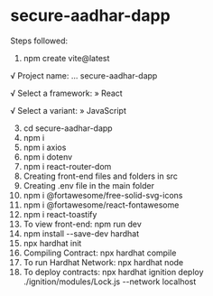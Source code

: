 # secure-aadhar-dapp
Steps followed:
1.	npm create vite@latest
   
√ Project name: ... secure-aadhar-dapp

√ Select a framework: » React

√ Select a variant: » JavaScript

3.	cd secure-aadhar-dapp
4.	npm i
5.	npm i axios
6.	npm i dotenv
7.	npm i react-router-dom
8.	Creating front-end files and folders in src
9.	Creating .env file in the main folder
10.	npm i @fortawesome/free-solid-svg-icons
11.	npm i @fortawesome/react-fontawesome
12.	npm i react-toastify
13.	To view front-end: npm run dev
14.	npm install --save-dev hardhat
15.	npx hardhat init
16.	Compiling Contract: npx hardhat compile
17.	To run Hardhat Network: npx hardhat node
18.	To deploy contracts: npx hardhat ignition deploy ./ignition/modules/Lock.js --network localhost


